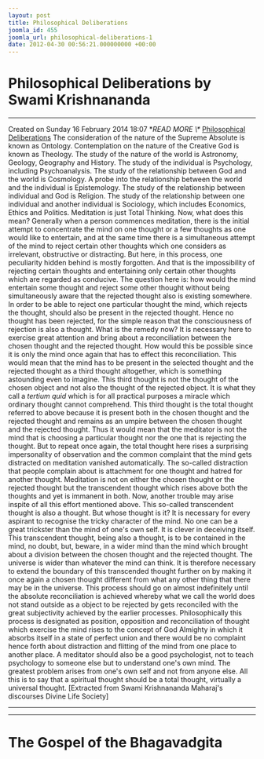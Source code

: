 ```yaml
---
layout: post
title: Philosophical Deliberations
joomla_id: 455
joomla_url: philosophical-deliberations-1
date: 2012-04-30 00:56:21.000000000 +00:00
---
```

# Philosophical Deliberations by Swami Krishnananda
* * *
Created on Sunday 16 February 2014 18:07
**READ MORE \\\** [Philosophical Deliberations](http://www.swami-krishnananda.org/disc/disc_08.html)
The consideration of the nature of the Supreme Absolute is known as Ontology.
Contemplation on the nature of the Creative God is known as Theology.
The study of the nature of the world is Astronomy, Geology, Geography and History.
The study of the individual is Psychology, including Psychoanalysis.
The study of the relationship between God and the world is Cosmology.
A probe into the relationship between the world and the individual is Epistemology.
The study of the relationship between individual and God is Religion.
The study of the relationship between one individual and another individual is Sociology, which includes Economics, Ethics and Politics.
Meditation is just Total Thinking. Now, what does this mean?
Generally when a person commences meditation, there is the initial attempt to concentrate the mind on one thought or a few thoughts as one would like to entertain, and at the same time there is a simultaneous attempt of the mind to reject certain other thoughts which one considers as irrelevant, obstructive or distracting. But here, in this process, one peculiarity hidden behind is mostly forgotten. And that is the impossibility of rejecting certain thoughts and entertaining only certain other thoughts which are regarded as conducive. The question here is: how would the mind entertain some thought and reject some other thought without being simultaneously aware that the rejected thought also is existing somewhere. In order to be able to reject one particular thought the mind, which rejects the thought, should also be present in the rejected thought. Hence no thought has been rejected, for the simple reason that the consciousness of rejection is also a thought. What is the remedy now?
It is necessary here to exercise great attention and bring about a reconciliation between the chosen thought and the rejected thought. How would this be possible since it is only the mind once again that has to effect this reconciliation. This would mean that the mind has to be present in the selected thought and the rejected thought as a third thought altogether, which is something astounding even to imagine. This third thought is not the thought of the chosen object and not also the thought of the rejected object. It is what they call a _tertium quid_ which is for all practical purposes a miracle which ordinary thought cannot comprehend. This third thought is the total thought referred to above because it is present both in the chosen thought and the rejected thought and remains as an umpire between the chosen thought and the rejected thought.
Thus it would mean that the meditator is not the mind that is choosing a particular thought nor the one that is rejecting the thought. But to repeat once again, the total thought here rises a surprising impersonality of observation and the common complaint that the mind gets distracted on meditation vanished automatically. The so-called distraction that people complain about is attachment for one thought and hatred for another thought. Meditation is not on either the chosen thought or the rejected thought but the transcendent thought which rises above both the thoughts and yet is immanent in both.
Now, another trouble may arise inspite of all this effort mentioned above. This so-called transcendent thought is also a thought. But whose thought is it? It is necessary for every aspirant to recognise the tricky character of the mind. No one can be a great trickster than the mind of one's own self. It is clever in deceiving itself. This transcendent thought, being also a thought, is to be contained in the mind, no doubt, but, beware, in a wider mind than the mind which brought about a division between the chosen thought and the rejected thought. The universe is wider than whatever the mind can think. It is therefore necessary to extend the boundary of this transcended thought further on by making it once again a chosen thought different from what any other thing that there may be in the universe. This process should go on almost indefinitely until the absolute reconciliation is achieved whereby what we call the world does not stand outside as a object to be rejected by gets reconciled with the great subjectivity achieved by the earlier processes. Philosophically this process is designated as position, opposition and reconciliation of thought which exercise the mind rises to the concept of God Almighty in which it absorbs itself in a state of perfect union and there would be no complaint hence forth about distraction and flitting of the mind from one place to another place. A meditator should also be a good psychologist, not to teach psychology to someone else but to understand one's own mind. The greatest problem arises from one's own self and not from anyone else.
All this is to say that a spiritual thought should be a total thought, virtually a universal thought.
[Extracted from Swami Krishnananda Maharaj's discourses Divine Life Society]
* * *
* * *
# The Gospel of the Bhagavadgita
